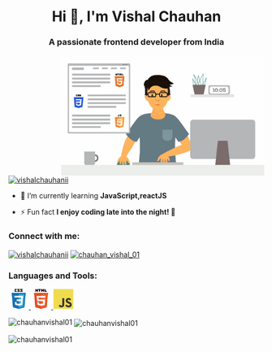 
<h1 align="center">Hi 👋, I'm Vishal Chauhan</h1>
<h3 align="center">A passionate frontend developer from India</h3>

<img align="right" alt="imageHere" width="400" src="https://github.com/Chauhanvishal01/Chauhanvishal01/blob/main/code.gif">

<p align="left"> <a href="https://twitter.com/vishalchauhanii" target="blank"><img src="https://img.shields.io/twitter/follow/vishalchauhanii?logo=twitter&style=for-the-badge" alt="vishalchauhanii" /></a> </p>

- 🌱 I’m currently learning **JavaScript,reactJS**

- ⚡ Fun fact **I enjoy coding late into the night! 🌙**

<h3 align="left">Connect with me:</h3>
<p align="left">
<a href="https://twitter.com/vishalchauhanii" target="blank"><img align="center" src="https://raw.githubusercontent.com/rahuldkjain/github-profile-readme-generator/master/src/images/icons/Social/twitter.svg" alt="vishalchauhanii" height="30" width="40" /></a>
<a href="https://instagram.com/_chauhan_vishal_01" target="blank"><img align="center" src="https://raw.githubusercontent.com/rahuldkjain/github-profile-readme-generator/master/src/images/icons/Social/instagram.svg" alt="chauhan_vishal_01" height="30" width="40" /></a>
</p>

<h3 align="left">Languages and Tools:</h3>
<p align="left"> <a href="https://www.w3schools.com/css/" target="_blank" rel="noreferrer"> <img src="https://raw.githubusercontent.com/devicons/devicon/master/icons/css3/css3-original-wordmark.svg" alt="css3" width="40" height="40"/> </a> <a href="https://www.w3.org/html/" target="_blank" rel="noreferrer"> <img src="https://raw.githubusercontent.com/devicons/devicon/master/icons/html5/html5-original-wordmark.svg" alt="html5" width="40" height="40"/> </a> <a href="https://developer.mozilla.org/en-US/docs/Web/JavaScript" target="_blank" rel="noreferrer"> <img src="https://raw.githubusercontent.com/devicons/devicon/master/icons/javascript/javascript-original.svg" alt="javascript" width="40" height="40"/> </a> </p>

<p><img align="left" src="https://github-readme-stats.vercel.app/api/top-langs?username=chauhanvishal01&show_icons=true&locale=en&layout=compact" alt="chauhanvishal01" /></p>

<p>&nbsp;<img align="center" src="https://github-readme-stats.vercel.app/api?username=chauhanvishal01&show_icons=true&locale=en" alt="chauhanvishal01" /></p>

<p><img align="center" src="https://github-readme-streak-stats.herokuapp.com/?user=chauhanvishal01&" alt="chauhanvishal01" /></p>
